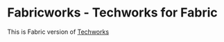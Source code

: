# Fabricworks - Techworks for Fabric
This is Fabric version of [Techworks](https://github.com/ramboxeu/techworks)
